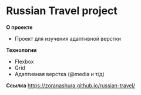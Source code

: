 # Russian Travel project

**О проекте** 
- Проект для изучения адаптивной верстки

**Технологии**
- Flexbox
- Grid
- Адаптивная верстка (@media и т/д)

**Ссылка**
https://zoranashura.github.io/russian-travel/
